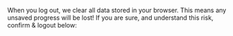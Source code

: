 When you log out, we clear all data stored in your browser. This means any unsaved progress will be lost! If you are sure, and understand this risk, confirm & logout below: